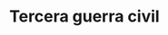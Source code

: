﻿---
title: "Tercera guerra civil"
permalink: periodes_62.html
layout: periode
dataInici: -43
dataFi: -42
sidebar: periodes
pares:
  - 8:
    title: "República romana"
    dataInici: "(-509)"
    dataFi: "(-27)"

fills:
  - 233:
    title: "Batalla de Filipos"
    dataInici: "(-42)"

jocsPrincipals:
jocsEscenaris:
jocsEpoca:
jocsEpocaEscenaris:
---
